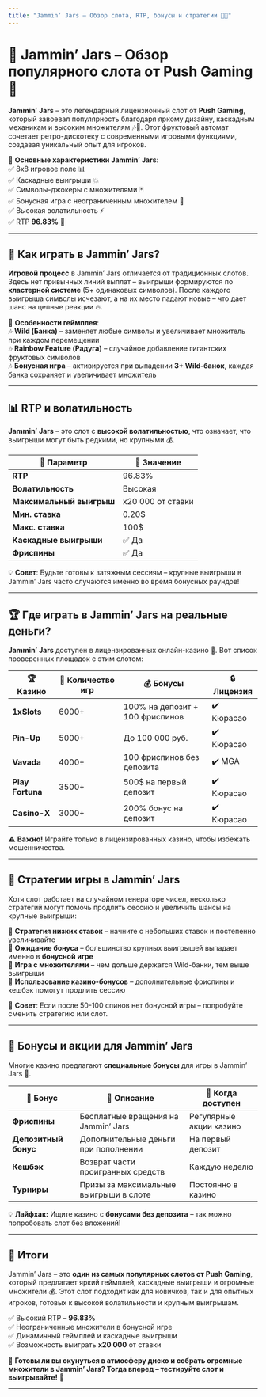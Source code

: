 ```yaml
---
title: "Jammin’ Jars – Обзор слота, RTP, бонусы и стратегии 🎵🍇"
---
```


# 🎵 Jammin’ Jars – Обзор популярного слота от Push Gaming 🎰  

**Jammin’ Jars** – это легендарный лицензионный слот от **Push Gaming**, который завоевал популярность благодаря яркому дизайну, каскадным механикам и высоким множителям 🎶🍓. Этот фруктовый автомат сочетает ретро-дискотеку с современными игровыми функциями, создавая уникальный опыт для игроков.  

📌 **Основные характеристики Jammin’ Jars**:  
✅ 8x8 игровое поле 📊  
✅ Каскадные выигрыши 💥  
✅ Символы-джокеры с множителями 🃏  
✅ Бонусная игра с неограниченным множителем 🎁  
✅ Высокая волатильность ⚡  
✅ RTP **96.83%** 🎯  

---

## 🎰 Как играть в Jammin’ Jars?  

**Игровой процесс** в Jammin’ Jars отличается от традиционных слотов. Здесь нет привычных линий выплат – выигрыши формируются по **кластерной системе** (5+ одинаковых символов). После каждого выигрыша символы исчезают, а на их место падают новые – что дает шанс на цепные реакции 🔥.  

👾 **Особенности геймплея**:  
🎶 **Wild (Банка)** – заменяет любые символы и увеличивает множитель при каждом перемещении  
🎶 **Rainbow Feature (Радуга)** – случайное добавление гигантских фруктовых символов  
🎶 **Бонусная игра** – активируется при выпадении **3+ Wild-банок**, каждая банка сохраняет и увеличивает множитель  

---

## 📊 RTP и волатильность  

**Jammin’ Jars** – это слот с **высокой волатильностью**, что означает, что выигрыши могут быть редкими, но крупными 💰.  

| 🎰 Параметр | 📌 Значение |
|------------|-----------|
| **RTP** | 96.83% |
| **Волатильность** | Высокая |
| **Максимальный выигрыш** | x20 000 от ставки |
| **Мин. ставка** | 0.20$ |
| **Макс. ставка** | 100$ |
| **Каскадные выигрыши** | ✅ Да |
| **Фриспины** | ✅ Да |

💡 **Совет**: Будьте готовы к затяжным сессиям – крупные выигрыши в Jammin’ Jars часто случаются именно во время бонусных раундов!

---

## 🏆 Где играть в Jammin’ Jars на реальные деньги?  

**Jammin’ Jars** доступен в лицензированных онлайн-казино 🎰. Вот список проверенных площадок с этим слотом:

| 🏆 Казино | 🎰 Количество игр | 💰 Бонусы | 🔒 Лицензия |
|-----------|------------------|-----------------|----------------|
| **1xSlots** | 6000+ | 100% на депозит + 100 фриспинов | ✔️ Кюрасао |
| **Pin-Up** | 5000+ | До 100 000 руб. | ✔️ Кюрасао |
| **Vavada** | 4000+ | 100 фриспинов без депозита | ✔️ MGA |
| **Play Fortuna** | 3500+ | 500$ на первый депозит | ✔️ Кюрасао |
| **Casino-X** | 3000+ | 200% бонус на депозит | ✔️ Кюрасао |

⚠️ **Важно!** Играйте только в лицензированных казино, чтобы избежать мошенничества.

---

## 🎯 Стратегии игры в Jammin’ Jars  

Хотя слот работает на случайном генераторе чисел, несколько стратегий могут помочь продлить сессию и увеличить шансы на крупные выигрыши:

📌 **Стратегия низких ставок** – начните с небольших ставок и постепенно увеличивайте  
📌 **Ожидание бонуса** – большинство крупных выигрышей выпадает именно в **бонусной игре**  
📌 **Игра с множителями** – чем дольше держатся Wild-банки, тем выше выигрыши  
📌 **Использование казино-бонусов** – дополнительные фриспины и кешбэк помогут продлить сессию  

🚀 **Совет**: Если после 50-100 спинов нет бонусной игры – попробуйте сменить стратегию или слот.

---

## 🎁 Бонусы и акции для Jammin’ Jars  

Многие казино предлагают **специальные бонусы** для игры в Jammin’ Jars 🎉.  

| 🎁 Бонус | 📌 Описание | 📅 Когда доступен |
|---------|-----------|----------------|
| **Фриспины** | Бесплатные вращения на Jammin’ Jars | Регулярные акции казино |
| **Депозитный бонус** | Дополнительные деньги при пополнении | На первый депозит |
| **Кешбэк** | Возврат части проигранных средств | Каждую неделю |
| **Турниры** | Призы за максимальные выигрыши в слоте | Постоянно в казино |

💡 **Лайфхак:** Ищите казино с **бонусами без депозита** – так можно попробовать слот без вложений!

---

## 🏁 Итоги  

Jammin’ Jars – это **один из самых популярных слотов от Push Gaming**, который предлагает яркий геймплей, каскадные выигрыши и огромные множители 💰. Этот слот подходит как для новичков, так и для опытных игроков, готовых к высокой волатильности и крупным выигрышам.

✅ Высокий RTP – **96.83%**  
✅ Неограниченные множители в бонусной игре  
✅ Динамичный геймплей и каскадные выигрыши  
✅ Возможность выиграть **x20 000** от ставки  

🎯 **Готовы ли вы окунуться в атмосферу диско и собрать огромные множители в Jammin’ Jars? Тогда вперед – тестируйте слот и выигрывайте!** 🚀

---

